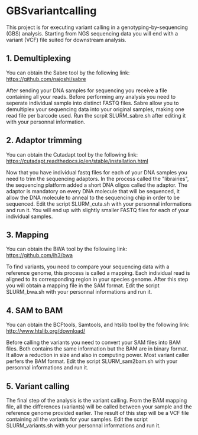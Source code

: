 # GBSvariantcalling

This project is for executing variant calling in a genotyping-by-sequencing (GBS) analysis. Starting from NGS sequencing data you will end with a variant (VCF) file suited for downstream analysis.

## 1. Demultiplexing

You can obtain the Sabre tool by the following link: https://github.com/najoshi/sabre

After sending your DNA samples for sequencing you receive a file containing all your reads. Before performing any analysis you need to seperate individual sample into distinct FASTQ files. 
Sabre allow you to demultiplex your sequencing data into your original samples, making one read file per barcode used. Run the scrpit SLURM_sabre.sh after editing it with your personnal information. 

## 2. Adaptor trimming

You can obtain the Cutadapt tool by the following link: https://cutadapt.readthedocs.io/en/stable/installation.html

Now that you have individual fastq files for each of your DNA samples you need to trim the sequencing adaptors. In the process called the "librairies", the sequencing platform added a short DNA oligos called the adaptor. The adaptor is mandatory on every DNA molecule that will be sequenced, it allow the DNA molecule to anneal to the sequencing chip in order to be sequenced.
Edit the script SLURM_cuta.sh with your personnal informations and run it. You will end up with slightly smaller FASTQ files for each of your individual samples. 

## 3. Mapping

You can obtain the BWA tool by the following link: https://github.com/lh3/bwa

To find variants, you need to compare your sequencing data with a reference genome, this process is called a mapping. Each individual read is aligned to its corresponding region in your species genome. After this step you will obtain a mapping file in the SAM format.
Edit the script SLURM_bwa.sh with your personnal informations and run it.

## 4. SAM to BAM

You can obtain the BCFtools, Samtools, and htslib tool by the following link: http://www.htslib.org/download/

Before calling the variants you need to convert your SAM files into BAM files. Both contains the same information but the BAM are in binary format. It allow a reduction in size and also in computing power. Most variant caller perfers the BAM format.
Edit the script SLURM_sam2bam.sh with your personnal informations and run it.

## 5. Variant calling

The final step of the analysis is the variant calling. From the BAM mapping file, all the differences (variants) will be called between your sample and the reference genome provided earlier.
The result of this step will be a VCF file containing all the variants for your samples.
Edit the script SLURM_variants.sh with your personnal informations and run it.
